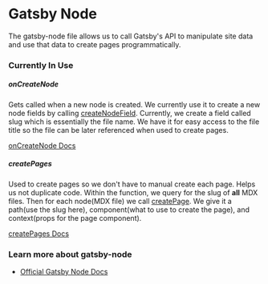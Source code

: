 # Gatsby Node

The gatsby-node file allows us to call Gatsby's API to manipulate
site data and use that data to create pages programmatically.

### Currently In Use

##### onCreateNode

Gets called when a new node is created. We currently use it to create
a new node fields by calling [createNodeField](https://www.gatsbyjs.org/docs/actions/#createNodeField). Currently, we create a field called slug
which is essentially the file name. We have it for easy access to the 
file title so the file can be later referenced when used to create pages. <br>

[onCreateNode Docs](https://www.gatsbyjs.org/docs/node-apis/#onCreateNode)

##### createPages

Used to create pages so we don't have to manual create each page. Helps us
not duplicate code. Within the function, we query for the slug of **all** 
MDX files. Then for each node(MDX file) we call [createPage](https://www.gatsbyjs.org/docs/actions/#createPage). We give it a path(use the slug here), component(what to use to create the page), and context(props for the page component).
<br>

[createPages Docs](https://www.gatsbyjs.org/docs/node-apis/#createPages)

### Learn more about gatsby-node
 - [Official Gatsby Node Docs](https://www.gatsbyjs.org/docs/node-apis/)